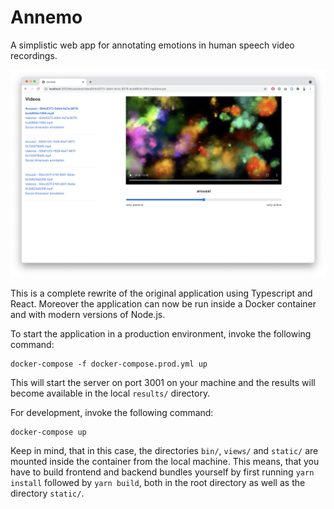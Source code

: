 Annemo
======

A simplistic web app for annotating emotions in human speech video recordings.

![annemo screenshot](https://github.com/cwi-dis/annemo/raw/master/doc/screenshot.png)

This is a complete rewrite of the original application using Typescript and
React. Moreover the application can now be run inside a Docker container and
with modern versions of Node.js.

To start the application in a production environment, invoke the following
command:

    docker-compose -f docker-compose.prod.yml up

This will start the server on port 3001 on your machine and the results will
become available in the local `results/` directory.

For development, invoke the following command:

    docker-compose up

Keep in mind, that in this case, the directories `bin/`, `views/` and `static/`
are mounted inside the container from the local machine. This means, that you
have to build frontend and backend bundles yourself by first running
`yarn install` followed by `yarn build`, both in the root directory as well as
the directory `static/`.
